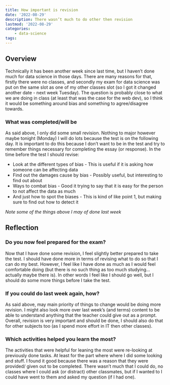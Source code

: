 ```yaml
---
title: How important is revision
date: '2022-08-29'
description: There wasn’t much to do other then revision
lastmod: '2022-08-29'
categories:
    - data-science
tags:
---
```


## Overview

Technically it has been another week since last time, but I haven’t done much for data science in those days. There are many reasons for that, firstly there were no classes, and secondly my exam for data science was put on the same slot as one of my other classes slot (so I got it changed another date - next week Tuesday). The question is probably close to what we are doing in class (at least that was the case for the web dev), so I think it would be something around bias and something to agree/disagree towards.

### What was completed/will be

As said above, I only did some small revision. Nothing to major however maybe tonight (Monday) I will do lots because the test is on the following day. It is important to do this because I don’t want to be in the test and try to remember things necessary for completing the essay (or response). In the time before the test I should revise:

- Look at the different types of bias - This is useful if it is asking how someone can be affecting data
- Find out the damages cause by bias - Possibly useful, but interesting to find out about
- Ways to combat bias - Good it trying to say that it is easy for the person to not affect the data as much
- And just how to spot the biases - This is kind of like point 1, but making sure to find out how to detect it

*Note some of the things above I may of done last week*

## Reflection

### Do you now feel prepared for the exam?

Now that I have done some revision, I feel slightly better prepared to take the test. I should have done more in terms of revising what to do so that I can do my best. However, I feel like I have done as much as I would feel comfortable doing (but there is no such thing as too much studying… actually maybe there is). In other words I feel like I should go well, but I should do some more things before I take the test.

### If you could do last week again, how?

As said above, may main priority of things to change would be doing more revision. I might also look more over last week’s (and terms) content to be able to understand anything that the teacher could give out as a prompt. Overall, revision is very important and should be done, I should also do that for other subjects too (as I spend more effort in IT then other classes).

### Which activities helped you learn the most?

The activities that were helpful for leaning the most were re-looking at previously done tasks. At least for the part where where I did some looking and stuff. I found it good because there was a reason that they were provided/ given out to be completed. There wasn’t much that I could do, no classes where I could ask (or distract) other classmates, but if I wanted to I could have went to them and asked my question (if I had one).
